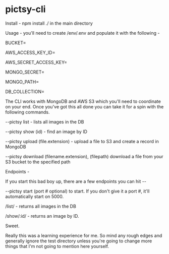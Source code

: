 # pictsy-cli

Install - npm install ./ in the main directory

Usage - you'll need to create /env/.env and populate it with the following -

BUCKET=

AWS_ACCESS_KEY_ID=

AWS_SECRET_ACCESS_KEY=

MONGO_SECRET=

MONGO_PATH=

DB_COLLECTION=


The CLI works with MongoDB and AWS S3 which you'll need to coordinate on your end. Once you've got this all done you can take it for a spin with the following commands.

--pictsy list - lists all images in the DB

--pictsy show (id) - find an image by ID

--pictsy upload (file.extension) - upload a file to S3 and create a record in MongoDB

--pictsy download (filename.extension), (filepath) download a file from your S3 bucket to the specified path

Endpoints - 

If you start this bad boy up, there are a few endpoints you can hit --

--pictsy start (port # optional) to start. If you don't give it a port #, it'll automatically start on 5000.

/list/ - returns all images in the DB

/show/:id/ - returns an image by ID.

Sweet.

Really this was a learning experience for me. So mind any rough edges and generally ignore the test directory unless you're going to change more things that I'm not going to mention here yourself.
